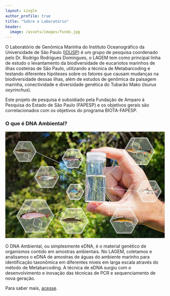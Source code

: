 ```yaml
---
layout: single
author_profile: true
title: "Sobre o Laboratório"
header:
  image: /assets/images/fundo.jpg
---
```


O Laboratório de Genômica Marinha do Instituto Oceanográfico da Universidade de São Paulo ([IOUSP](https://www.io.usp.br/)) é um grupo de pesquisa coordenado pelo Dr. Rodrigo Rodrigues Domingues, o LAGEM tem como principal linha de estudo o levantamento da biodiversidade de eucariotos marinhos de ilhas costeiras de São Paulo, utilizando a técnica de Metabarcoding e testando diferentes hipóteses sobre os fatores que causam mudanças na biodiversidade dessas ilhas, além de estudos de genômica da paisagem marinha, conectividade e diversidade genética do Tubarão Mako (*Isurus oxyrinchus*). 

Este projeto de pesquisa é subsidiado pela Fundação de Amparo à Pesquisa do Estado de São Paulo (FAPESP) e os objetivos gerais são correlacionados com os objetivos do programa BIOTA-FAPESP.

### O que é DNA Ambiental?

![](/assets/images/edna.jpg)

O DNA Ambiental, ou simplesmente eDNA, é o material genético de organismos contido em amostras ambientais. No LAGEM, coletamos e analisamos o eDNA de amostras de águas do ambiente marinho para identificação taxonômica em diferentes níveis em larga escala através do método de Metabarcoding. 
A técnica de eDNA surgiu com o desenvolvimento e inovação das técnicas de PCR e sequenciamento de nova geração.

Para saber mais, [acesse](https://www.youtube.com/watch?v=HlLnSI6nZjw).

